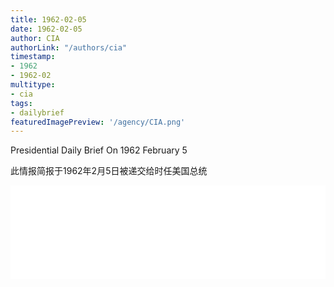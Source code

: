 ```yaml
---
title: 1962-02-05
date: 1962-02-05
author: CIA 
authorLink: "/authors/cia"
timestamp: 
- 1962
- 1962-02
multitype: 
- cia
tags: 
- dailybrief
featuredImagePreview: '/agency/CIA.png'
---
```



Presidential Daily Brief On 1962 February 5

此情报简报于1962年2月5日被递交给时任美国总统

<!--more-->





<div id="over" style="width:100%; overflow:hidden"> <iframe id="sFrame" name="sFrame" frameborder="no" border="0"  allowfullscreen marginwidth="0" scrolling="no" src = " /CIA/1962-02-05.html "  style = " position:absulute; width: 806px; top: 300;" > </iframe> </div>